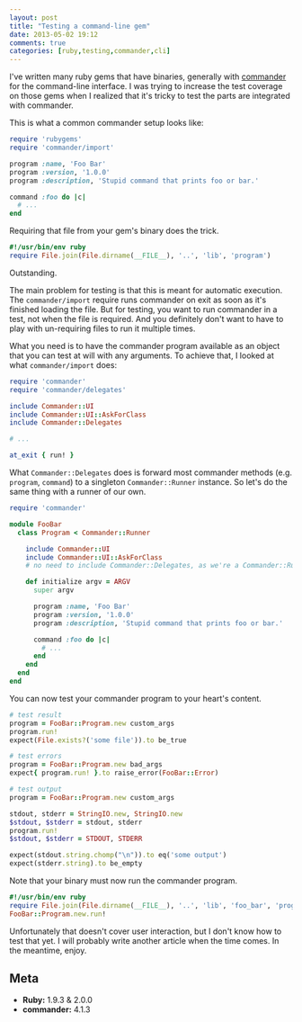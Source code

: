 ```yaml
---
layout: post
title: "Testing a command-line gem"
date: 2013-05-02 19:12
comments: true
categories: [ruby,testing,commander,cli]
---
```


I've written many ruby gems that have binaries, generally with
[commander](git://github.com/visionmedia/commander.git) for the command-line
interface. I was trying to increase the test coverage on those gems when I
realized that it's tricky to test the parts are integrated with commander.

This is what a common commander setup looks like:

```rb
require 'rubygems'
require 'commander/import'

program :name, 'Foo Bar'
program :version, '1.0.0'
program :description, 'Stupid command that prints foo or bar.'

command :foo do |c|
  # ...
end
```

Requiring that file from your gem's binary does the trick.

```rb
#!/usr/bin/env ruby
require File.join(File.dirname(__FILE__), '..', 'lib', 'program')
```

Outstanding.

The main problem for testing is that this is meant for automatic execution. The
`commander/import` require runs commander on exit as soon as it's finished
loading the file. But for testing, you want to run commander in a test, not when
the file is required. And you definitely don't want to have to play with
un-requiring files to run it multiple times.

<!-- more -->

What you need is to have the commander program available as an object that you
can test at will with any arguments. To achieve that, I looked at what
`commander/import` does:

```rb
require 'commander'
require 'commander/delegates'

include Commander::UI
include Commander::UI::AskForClass
include Commander::Delegates

# ...

at_exit { run! }
```

What `Commander::Delegates` does is forward most commander methods (e.g.
`program`, `command`) to a singleton `Commander::Runner` instance. So let's do
the same thing with a runner of our own.

```rb
require 'commander'

module FooBar
  class Program < Commander::Runner

    include Commander::UI
    include Commander::UI::AskForClass
    # no need to include Commander::Delegates, as we're a Commander::Runner already

    def initialize argv = ARGV
      super argv

      program :name, 'Foo Bar'
      program :version, '1.0.0'
      program :description, 'Stupid command that prints foo or bar.'

      command :foo do |c|
        # ...
      end
    end
  end
end
```

You can now test your commander program to your heart's content.

```rb
# test result
program = FooBar::Program.new custom_args
program.run!
expect(File.exists?('some file')).to be_true

# test errors
program = FooBar::Program.new bad_args
expect{ program.run! }.to raise_error(FooBar::Error)

# test output
program = FooBar::Program.new custom_args

stdout, stderr = StringIO.new, StringIO.new
$stdout, $stderr = stdout, stderr
program.run!
$stdout, $stderr = STDOUT, STDERR

expect(stdout.string.chomp("\n")).to eq('some output')
expect(stderr.string).to be_empty
```

Note that your binary must now run the commander program.

```rb
#!/usr/bin/env ruby
require File.join(File.dirname(__FILE__), '..', 'lib', 'foo_bar', 'program')
FooBar::Program.new.run!
```

Unfortunately that doesn't cover user interaction, but I don't know how to test
that yet. I will probably write another article when the time comes. In the
meantime, enjoy.

## Meta

* **Ruby:** 1.9.3 & 2.0.0
* **commander:** 4.1.3
